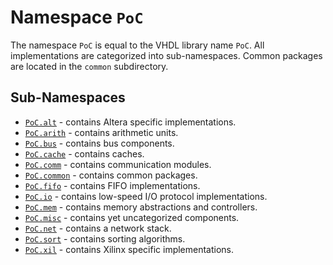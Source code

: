 # Namespace `PoC`

The namespace `PoC` is equal to the VHDL library name `PoC`. All implementations
are categorized into sub-namespaces. Common packages are located in the `common`
subdirectory.


## Sub-Namespaces

 -  [`PoC.alt`][alt] - contains Altera specific implementations.
 -  [`PoC.arith`][arith] - contains arithmetic units.
 -  [`PoC.bus`][bus] - contains bus components.
 -  [`PoC.cache`][cache] - contains caches.
 -  [`PoC.comm`][comm] - contains communication modules.
 -  [`PoC.common`][common] - contains common packages.
 -  [`PoC.fifo`][fifo] - contains FIFO implementations.
 -  [`PoC.io`][io] - contains low-speed I/O protocol implementations.
 -  [`PoC.mem`][mem] - contains memory abstractions and controllers.
 -  [`PoC.misc`][misc] - contains yet uncategorized components.
 -  [`PoC.net`][net] - contains a network stack.
 -  [`PoC.sort`][sort] - contains sorting algorithms.
 -  [`PoC.xil`][xil] - contains Xilinx specific implementations.


 [alt]:				alt
 [arith]:			arith
 [bus]:				bus
 [cache]:			cache
 [comm]:			comm
 [common]:			common
 [fifo]:			fifo
 [io]:				io
 [mem]:				mem
 [misc]:			misc
 [net]:				net
 [sort]:			sort
 [xil]:				xil
